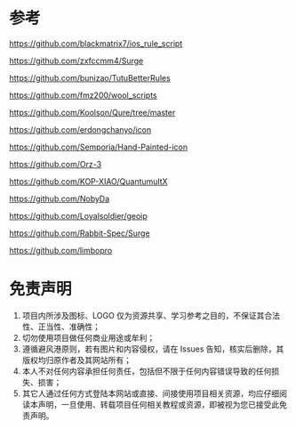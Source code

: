 # 参考

https://github.com/blackmatrix7/ios_rule_script

https://github.com/zxfccmm4/Surge

https://github.com/bunizao/TutuBetterRules

https://github.com/fmz200/wool_scripts

https://github.com/Koolson/Qure/tree/master

https://github.com/erdongchanyo/icon

https://github.com/Semporia/Hand-Painted-icon

https://github.com/Orz-3

https://github.com/KOP-XIAO/QuantumultX

https://github.com/NobyDa

https://github.com/Loyalsoldier/geoip

https://github.com/Rabbit-Spec/Surge

https://github.com/limbopro


# 免责声明

1. 项目内所涉及图标、LOGO 仅为资源共享、学习参考之目的，不保证其合法性、正当性、准确性；
2. 切勿使用项目做任何商业用途或牟利；
3. 遵循避风港原则，若有图片和内容侵权，请在 Issues 告知，核实后删除，其版权均归原作者及其网站所有；
4. 本人不对任何内容承担任何责任，包括但不限于任何内容错误导致的任何损失、损害；
5. 其它人通过任何方式登陆本网站或直接、间接使用项目相关资源，均应仔细阅读本声明，一旦使用、转载项目任何相关教程或资源，即被视为您已接受此免责声明。
